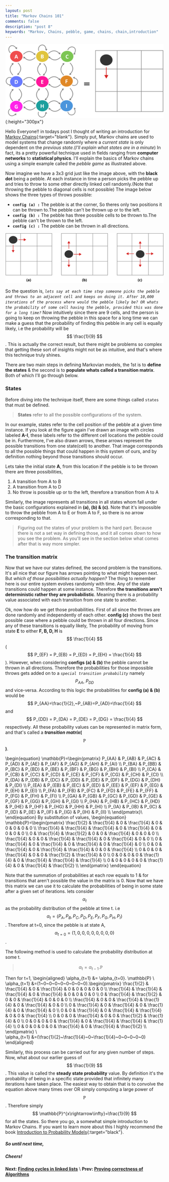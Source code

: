 ```yaml
---
layout: post
title: "Markov Chains 101"
comments: false
description: "post 8"
keywords: "Markov, Chains, pebble, game, chains, chain,introduction"
---
```


![markov-image](https://raw.githubusercontent.com/dherath/WebsiteMaterial/master/2018/Post_8_MarkovCHains/first_image.jpeg){:height="300px"}

Hello Everyone!! in todays post I thought of writing an introduction for [Markov Chains](https://en.wikipedia.org/wiki/Markov_chain){:target="blank"}. Simply put, Markov chains are used to model systems that change randomly where a _current state_ is only dependent on the _previous state_.(_I'll explain what states are in a  minute_) In fact, its a pretty powerful technique used in fields ranging from **computer networks** to **statistical physics**. I'll explain the basics of Markov chains using a simple example called the _pebble game_ as illustrated above.

Now imagine we have a 3x3 grid just like the image above, with the **black dot** being a pebble. At each instance in time a person picks the pebble up and tries to throw to some other directly linked cell randomly.(Note that throwing the pebble to diagonal cells is not possible) The image below shows the three types of throws possible:

+ **`config (a) :`** The pebble is at the corner, So theres only two positions it can be thrown to.The pebble can't be thrown up or to the left.
+ **`config (b) :`** The pebble has three possible cells to be thrown to.The pebble can't be thrown to the left.
+ **`config (c) :`** The pebble can be thrown in all directions. 

![transitions](https://raw.githubusercontent.com/dherath/WebsiteMaterial/master/2018/Post_8_MarkovCHains/second_image.jpeg)

So the question is, _`lets say at each time step someone picks the pebble and throws to an adjacent cell and keeps on doing it. After 10,000 iterations of the process where would the pebble likely be? OR whats the probability of some cell having the pebble, provided this was done for a long time?`_ Now intuitively since there are 9 cells, and the person is going to keep on throwing the pebble in this space for a long time we can make a guess that the probability of finding this pebble in any cell is equally likely, i.e the probability will be $$ \frac{1}{9} $$. This is actually the correct result, but there might be problems so complex that getting these sort of insights might not be as intuitive, and that's where this technique truly shines. 

There are two main steps in defining Markovian models, the 1st is to **define the states** & the second is to **populate whats called a transition matrix**. Both of which I'll go through below.

### States

Before diving into the technique itself, there are some things called `states` that must be defined. 
> **States** refer to all the possible configurations of the system.

In our example, states refer to the cell position of the pebble at a given time instance. If you look at the figure again I've drawn an image with circles labeled **A-I**, these labels refer to the different cell  locations the pebble could be in. Furthermore, I've also drawn arrows, these arrows represent the possible transitions from one state(cell) to another. That image corresponds to all the possible things that could happen in this system of ours, and by definition nothing beyond those transitions should occur.

Lets take the initial state **A**, from this location if the pebble is to be thrown there are three possibilities,
1. A transition from A to B
2. A transition from A to D
3. No throw is possible up or to the left, therefore a transition from A to A

Similarly, the image represents all transitions in all states whom fall under the basic configurations explained in **(a), (b) & (c)**. Note that it's impossible to throw the pebble from A to E or from A to F, so there is no arrow corresponding to that.

> Figuring out the states of your problem is the hard part. Because there is not a set way in defining those, and it all comes down to how you see the problem. As you'll see in the section below what comes after that is way more simpler.

### The transition matrix

Now that we have our states defined, the second problem is the transitions.  It's all nice that our figure has arrows pointing to what might happen next. But _which of those possibilities actually happen?_ The thing to remember here is our entire system evolves randomly with time. Any of the state transitions could  happen at some instance. Therefore **the transitions aren't deterministic rather they are probabilistic**. Meaning there is a probability value associated with each transition from one state to another.

Ok, now how do we get those probabilities. First of all since the throws are done randomly and independently of each other. **config (c)** shows the best possible case where a pebble could be thrown in all four directions. Since any of these transitions is equally likely, The probability of moving from state **E** to either **F, B, D, H** is $$ \frac{1}{4} $$ ($$ P_{EF} = P_{EB} = P_{ED} = P_{EH} = \frac{1}{4} $$). However, when considering **configs (a) & (b)** the pebble cannot be thrown in all directions. Therefore the probabilities for those impossible throws gets added on to a _`special transition probability`_ namely $$ P_{AA},~P_{DD} $$ and vice-versa.  According to this logic the probabilities for **config (a) & (b)** would be $$ P_{AA}=\frac{1}{2},~P_{AB}=P_{AD}=\frac{1}{4} $$ and $$ P_{DD} = P_{DA} = P_{DE} = P_{DG} = \frac{1}{4} $$ respectively. All these probability values can be represented in matrix form, and that's called a **_transition matrix_($$\mathbb{P}$$)**.

\begin{equation}
\mathbb{P}=\begin{pmatrix}
P_{AA} & P_{AB} & P_{AC} & P_{AD} & P_{AE} & P_{AF} & P_{AG} & P_{AH} & P_{AI} \\\ 
P_{BA} & P_{BB} & P_{BC} & P_{BD} & P_{BE} & P_{BF} & P_{BG} & P_{BH} & P_{BI} \\\ 
P_{CA} & P_{CB} & P_{CC} & P_{CD} & P_{CE} & P_{CF} & P_{CG} & P_{CH} & P_{CI} \\\ 
P_{DA} & P_{DB} & P_{DC} & P_{DD} & P_{DE} & P_{DF} & P_{DG} & P_{DH} & P_{DI} \\\ 
P_{EA} & P_{EB} & P_{EC} & P_{ED} & P_{EE} & P_{EF} & P_{EG} & P_{EH} & P_{EI} \\\ 
P_{FA} & P_{FB} & P_{FC} & P_{FD} & P_{FE} & P_{FF} & P_{FG} & P_{FH} & P_{FI} \\\ 
P_{GA} & P_{GB} & P_{GC} & P_{GD} & P_{GE} & P_{GF} & P_{GG} & P_{GH} & P_{GI} \\\ 
P_{HA} & P_{HB} & P_{HC} & P_{HD} & P_{HE} & P_{HF} & P_{HG} & P_{HH} & P_{HI} \\\ 
P_{IA} & P_{IB} & P_{IC} & P_{ID} & P_{IE} & P_{IF} & P_{IG} & P_{IH} & P_{II} \\\ 
\end{pmatrix}\\\
\end{equation}
By substitution of values,
\begin{equation}
\mathbb{P}=\begin{pmatrix}
\frac{1}{2} & \frac{1}{4} & 0 & \frac{1}{4} & 0 & 0 & 0 & 0 & 0 \\\ 
\frac{1}{4} & \frac{1}{4} & \frac{1}{4} & 0 & \frac{1}{4} & 0 & 0 & 0 & 0 \\\ 
0 & \frac{1}{4} & \frac{1}{2} & 0 & 0 & \frac{1}{4} & 0 & 0 & 0 \\\ 
\frac{1}{4} & 0 & 0 & \frac{1}{4} & \frac{1}{4} & 0 & \frac{1}{4} & 0 & 0 \\\ 
0 & \frac{1}{4} & 0 & \frac{1}{4} & 0 & \frac{1}{4} & 0 & \frac{1}{4} & 0 \\\ 
0 & 0 & \frac{1}{4} & 0 & \frac{1}{4} & \frac{1}{4} & 0 & 0 & \frac{1}{4} \\\ 
0 & 0 & 0 & \frac{1}{4} & 0 & 0 & \frac{1}{2} & \frac{1}{4} & 0 \\\ 
0 & 0 & 0 & 0 & \frac{1}{4} & 0 & \frac{1}{4} & \frac{1}{4} & \frac{1}{4} \\\ 
0 & 0 & 0 & 0 & 0 & \frac{1}{4} & 0 & \frac{1}{4} & \frac{1}{2} \\\ 
\end{pmatrix}
\end{equation}

Note that the summation of probabilities at each row equals to 1 & for transitions that aren't possible the value in the matrix is 0. Now that we have this matrix we can use it to calculate the probabilities of being in some state after a given set of iterations. lets consider $$ \alpha_{t}$$ as the probability distribution of the pebble at time t. i.e $$\alpha_{t} = (P_A,P_B,P_C,P_D,P_E,P_F,P_G,P_H,P_I) $$. Therefore at t=0, since the pebble is at state A, $$ \alpha_{t=0}=(1,0,0,0,0,0,0,0,0)$$.

The following method is used to calculate the probability distribution at some t.

>$$ \alpha_{t} = \alpha_{t-1}.\mathbb{P} $$

Then for t=1,
\begin{aligned}
\alpha_{t=1} &= \alpha_{t=0}.
\mathbb{P}
\\\
\alpha_{t=1} &=(1~0~0~0~0~0~0~0~0).\begin{pmatrix}
\frac{1}{2} & \frac{1}{4} & 0 & \frac{1}{4} & 0 & 0 & 0 & 0 & 0 \\\ 
\frac{1}{4} & \frac{1}{4} & \frac{1}{4} & 0 & \frac{1}{4} & 0 & 0 & 0 & 0 \\\ 
0 & \frac{1}{4} & \frac{1}{2} & 0 & 0 & \frac{1}{4} & 0 & 0 & 0 \\\ 
\frac{1}{4} & 0 & 0 & \frac{1}{4} & \frac{1}{4} & 0 & \frac{1}{4} & 0 & 0 \\\ 
0 & \frac{1}{4} & 0 & \frac{1}{4} & 0 & \frac{1}{4} & 0 & \frac{1}{4} & 0 \\\ 
0 & 0 & \frac{1}{4} & 0 & \frac{1}{4} & \frac{1}{4} & 0 & 0 & \frac{1}{4} \\\ 
0 & 0 & 0 & \frac{1}{4} & 0 & 0 & \frac{1}{2} & \frac{1}{4} & 0 \\\ 
0 & 0 & 0 & 0 & \frac{1}{4} & 0 & \frac{1}{4} & \frac{1}{4} & \frac{1}{4} \\\ 
0 & 0 & 0 & 0 & 0 & \frac{1}{4} & 0 & \frac{1}{4} & \frac{1}{2} \\\ 
\end{pmatrix}
\\\
\alpha_{t=1} &=(\frac{1}{2}~\frac{1}{4}~0~\frac{1}{4}~0~0~0~0~0)
\end{aligned}

Similarly, this process can be carried out for any given number of steps. Now, what about our earlier guess of $$ \frac{1}{9} $$ . This value is called the **steady state probability** value. By definition it's the probability of being in a specific state provided that infinitely many iterations have taken place. The easiest way to obtain that is to convolve the equation above many times over OR simply computing a large power of $$ \mathbb{P} $$. Therefore simply $$ \mathbb{P}^{x\rightarrow\infty}=\frac{1}{9} $$ for all the states. So there you go, a somewhat simple introduction to Markov Chains. If you want to learn more about this I highly recommend the book [Introduction to Probability Models](https://www.amazon.com/Introduction-Probability-Models-Eleventh-Sheldon/dp/0124079482/ref=sr_1_1?s=books&ie=UTF8&qid=1516069838&sr=1-1&keywords=introduction+to+probability+models+ross){:target="black"}.

##### So until next time,
##### Cheers!

**Next: [Finding cycles in linked lists]({{site.url}}/2018/Linked-Lists/)**  \\
**Prev: [Proving correctness of Algorithms](http://dinalherath.com/2017/Proving-Correctness-of-Algorithms/)**